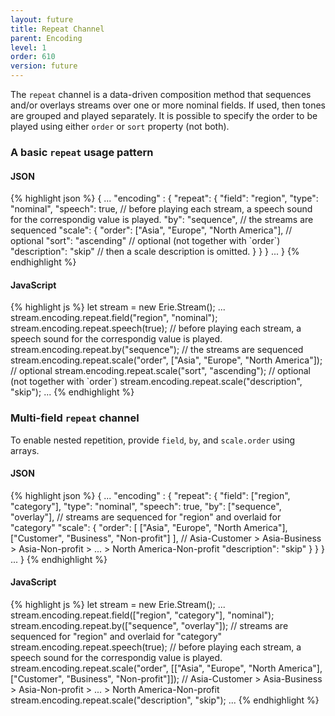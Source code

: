 ```yaml
---
layout: future
title: Repeat Channel
parent: Encoding
level: 1
order: 610
version: future
---
```


The `repeat` channel is a data-driven composition method that sequences and/or overlays streams over one or more nominal fields.
If used, then tones are grouped and played separately.
It is possible to specify the order to be played using either `order` or `sort` property (not both).

### A basic `repeat` usage pattern

<code-groups>
<code-group>
<h4>JSON</h4>
{% highlight json %}
{
  ...
  "encoding" : {
    "repeat": {
      "field": "region",
      "type": "nominal",
      "speech": true, // before playing each stream, a speech sound for the correspondig value is played.
      "by": "sequence", // the streams are sequenced
      "scale": {
        "order": ["Asia", "Europe", "North America"], // optional
        "sort": "ascending" // optional (not together with `order`)
        "description": "skip" // then a scale description is omitted.
      }
    }
  }
  ...
}
{% endhighlight %}
</code-group>
<code-group>
<h4>JavaScript</h4>
{% highlight js %}
let stream = new Erie.Stream();
...
stream.encoding.repeat.field("region", "nominal");
stream.encoding.repeat.speech(true); // before playing each stream, a speech sound for the correspondig value is played.
stream.encoding.repeat.by("sequence"); // the streams are sequenced
stream.encoding.repeat.scale("order", ["Asia", "Europe", "North America"]); // optional
stream.encoding.repeat.scale("sort", "ascending"); // optional (not together with `order`)
stream.encoding.repeat.scale("description", "skip");
...
{% endhighlight %}
</code-group>
</code-groups>

<!-- example -->

### Multi-field `repeat` channel

To enable nested repetition, provide `field`, `by`, and `scale.order` using arrays.

<code-groups>
<code-group>
<h4>JSON</h4>
{% highlight json %}
{
  ...
  "encoding" : {
    "repeat": {
      "field": ["region", "category"],
      "type": "nominal",
      "speech": true,
      "by": ["sequence", "overlay"], // streams are sequenced for "region" and overlaid for "category"
      "scale": {
        "order": [
          ["Asia", "Europe", "North America"],
          ["Customer", "Business", "Non-profit"]
        ], // Asia-Customer > Asia-Business > Asia-Non-profit > ... > North America-Non-profit
        "description": "skip"
      }
    }
  }
  ...
}
{% endhighlight %}
</code-group>
<code-group>
<h4>JavaScript</h4>
{% highlight js %}
let stream = new Erie.Stream();
...
stream.encoding.repeat.field(["region", "category"], "nominal");
stream.encoding.repeat.by(["sequence", "overlay"]); // streams are sequenced for "region" and overlaid for "category"
stream.encoding.repeat.speech(true); // before playing each stream, a speech sound for the correspondig value is played.
stream.encoding.repeat.scale("order", [["Asia", "Europe", "North America"], ["Customer", "Business", "Non-profit"]]); // Asia-Customer > Asia-Business > Asia-Non-profit > ... > North America-Non-profit
stream.encoding.repeat.scale("description", "skip");
...
{% endhighlight %}
</code-group>
</code-groups>

<!-- example -->